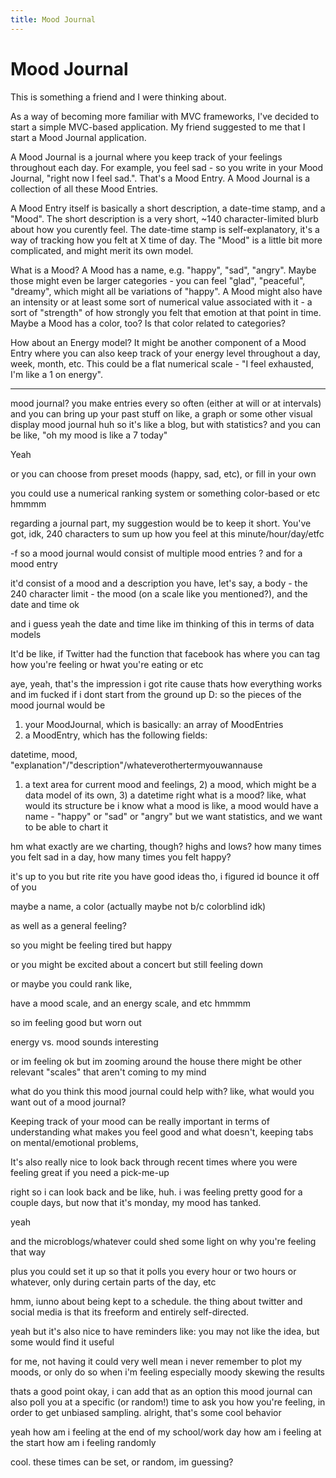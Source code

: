 ```yaml
---
title: Mood Journal
---
```


# Mood Journal

This is something a friend and I were thinking about.

As a way of becoming more familiar with MVC frameworks, I've decided to start a simple MVC-based application. My friend suggested to me that I start a Mood Journal application.

A Mood Journal is a journal where you keep track of your feelings throughout each day. For example, you feel sad - so you write in your Mood Journal, "right now I feel sad.". That's a Mood Entry. A Mood Journal is a collection of all these Mood Entries.

A Mood Entry itself is basically a short description, a date-time stamp, and a "Mood". The short description is a very short, ~140 character-limited blurb about how you curently feel. The date-time stamp is self-explanatory, it's a way of tracking how you felt at X time of day. The "Mood" is a little bit more complicated, and might merit its own model.

What is a Mood? A Mood has a name, e.g. "happy", "sad", "angry". Maybe those might even be larger categories - you can feel "glad", "peaceful", "dreamy", which might all be variations of "happy". A Mood might also have an intensity or at least some sort of numerical value associated with it - a sort of "strength" of how strongly you felt that emotion at that point in time. Maybe a Mood has a color, too? Is that color related to categories?

How about an Energy model? It might be another component of a Mood Entry where you can also keep track of your energy level throughout a day, week, month, etc. This could be a flat numerical scale - "I feel exhausted, I'm like a 1 on energy".


-----

mood journal? you make entries every so often (either at will or at intervals) and you can bring up your past stuff on like, a graph or some other visual display
mood journal huh
so it's like a blog, but with statistics?
and you can be like, "oh my mood is like a 7 today"

Yeah

or you can choose from preset moods (happy, sad, etc), or fill in your own

you could use a numerical ranking system or something color-based or etc
hmmmm

regarding a journal part, my suggestion would be to keep it short. You've got, idk, 240 characters to sum up how you feel at this minute/hour/day/etfc

-f
so a mood journal would consist of multiple mood entries
?
and for a mood entry

it'd consist of a mood and a description
you have, let's say, a body - the 240 character limit - the mood (on a scale like you mentioned?), and the date and time
ok

and i guess yeah the date and time
like im thinking of this in terms of data models

It'd be like, if Twitter had the function that facebook has where you can tag how you're feeling or hwat you're eating or etc

aye, yeah, that's the impression i got 
rite
cause thats how everything works
and im fucked if i dont start from the ground up D:
so the pieces of the mood journal would be
1. your MoodJournal, which is basically: an array of MoodEntries
2. a MoodEntry, which has the following fields:

datetime, mood, "explanation"/"description"/whateverothertermyouwannause
1) a text area for current mood and feelings, 2) a mood, which might be a data model of its own, 3) a datetime
right
what is a mood?
like, what would its structure be
i know what a mood is 
like, a mood would have a name - "happy" or "sad" or "angry"
but we want statistics, and we want to be able to chart it

hm
what exactly are we charting, though? highs and lows? how many times you felt sad in a day, how many times you felt happy?

it's up to you but
rite rite
you have good ideas tho, i figured id bounce it off of you

maybe a name, a color (actually maybe not b/c colorblind idk)

as well as a general feeling?

so you might be feeling tired but happy

or you might be excited about a concert but still feeling down

or maybe you could rank like,

have a mood scale, and an energy scale, and etc
hmmmm

so im feeling good but worn out

energy vs. mood sounds interesting

or im feeling ok but im zooming around the house
there might be other relevant "scales" that aren't coming to my mind

what do you think this mood journal could help with?
like, what would you want out of a mood journal?

Keeping track of your mood can be really important in terms of understanding what makes you feel good and what doesn't, keeping tabs on mental/emotional problems,

It's also really nice to look back through recent times where you were feeling great if you need a pick-me-up

right
so i can look back and be like, huh. i was feeling pretty good for a couple days, but now that it's monday, my mood has tanked.

yeah

and the microblogs/whatever could shed some light on why you're feeling that way

plus you could set it up so that it polls you every hour or two hours or whatever, only during certain parts of the day, etc

hmm, iunno about being kept to a schedule. the thing about twitter and social media is that its freeform and entirely self-directed.

yeah but it's also nice to have reminders
like: you may not like the idea, but some would find it useful

for me, not having it could very well mean i never remember to plot my moods, or only do so when i'm feeling especially moody
skewing the results

thats a good point
okay, i can add that as an option
this mood journal can also poll you at a specific (or random!) time to ask you how you're feeling, in order to get unbiased sampling.
alright, that's some cool behavior

yeah
how am i feeling at the end of my school/work day
how am i feeling at the start
how am i feeling randomly

cool. these times can be set, or random, im guessing?